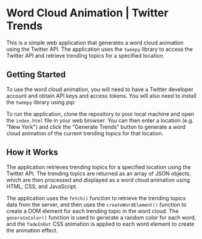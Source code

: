 # Word Cloud Animation | Twitter Trends

This is a simple web application that generates a word cloud animation using the Twitter API. The application uses the `tweepy` library to access the Twitter API and retrieve trending topics for a specified location.

## Getting Started

To use the word cloud animation, you will need to have a Twitter developer account and obtain API keys and access tokens. You will also need to install the `tweepy` library using pip:

To run the application, clone the repository to your local machine and open the `index.html` file in your web browser. You can then enter a location (e.g. "New York") and click the "Generate Trends" button to generate a word cloud animation of the current trending topics for that location.

## How it Works

The application retrieves trending topics for a specified location using the Twitter API. The trending topics are returned as an array of JSON objects, which are then processed and displayed as a word cloud animation using HTML, CSS, and JavaScript.

The application uses the `fetch()` function to retrieve the trending topics data from the server, and then uses the `createWordElement()` function to create a DOM element for each trending topic in the word cloud. The `generateColor()` function is used to generate a random color for each word, and the `fadeInOut` CSS animation is applied to each word element to create the animation effect.
